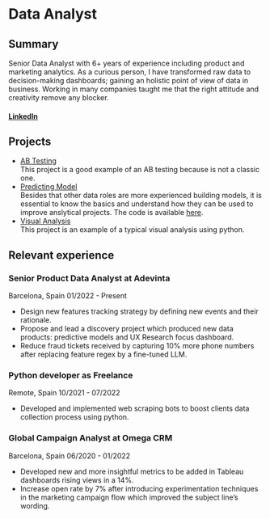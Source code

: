 # Data Analyst

## Summary
Senior Data Analyst with 6+ years of experience including product and marketing analytics. As a curious
person, I have transformed raw data to decision-making dashboards; gaining an holistic point of view of data
in business. Working in many companies taught me that the right attitude and creativity remove any blocker.

#### [LinkedIn]("https://www.linkedin.com/in/ramón-mariño-solís-490585131/")  

## Projects

- [AB Testing](https://github.com/RMarinoS/portfolio/blob/main/ab_test_round_roasted_matched_pairs.py)  
  This project is a good example of an AB testing because is not a classic one.  
- [Predicting Model](https://github.com/RMarinoS/portfolio/blob/main/Creditworthiness%20Project%20-%20Ram%C3%B3n%20Mari%C3%B1o%20Sol%C3%ADs.pdf)  
  Besides that other data roles are more experienced building models, it is essential to know the basics and understand how they can be used to improve anslytical projects. The code is available [here](https://github.com/RMarinoS/portfolio/blob/main/loans_prediction_model.py).  
- [Visual Analysis](https://github.com/RMarinoS/portfolio/blob/main/go_bike_%20visual_analysis-presentation.ipynb)  
  This project is an example of a typical visual analysis using python.

## Relevant experience  

### **Senior Product Data Analyst** at Adevinta
Barcelona, Spain 01/2022 - Present  
- Design new features tracking strategy by defining new events and their rationale.
- Propose and lead a discovery project which produced new data products: predictive models and UX Research focus dashboard.
- Reduce fraud tickets received by capturing 10% more phone numbers after replacing feature regex by a fine-tuned LLM.  

### **Python developer** as Freelance
Remote, Spain 10/2021 - 07/2022  
- Developed and implemented web scraping bots to boost clients data collection process using python.

### **Global Campaign Analyst** at Omega CRM
Barcelona, Spain 06/2020 - 01/2022  
- Developed new and more insightful metrics to be added in Tableau dashboards rising views in a 14%.
- Increase open rate by 7% after introducing experimentation techniques in the marketing campaign flow which improved the subject line’s wording.

